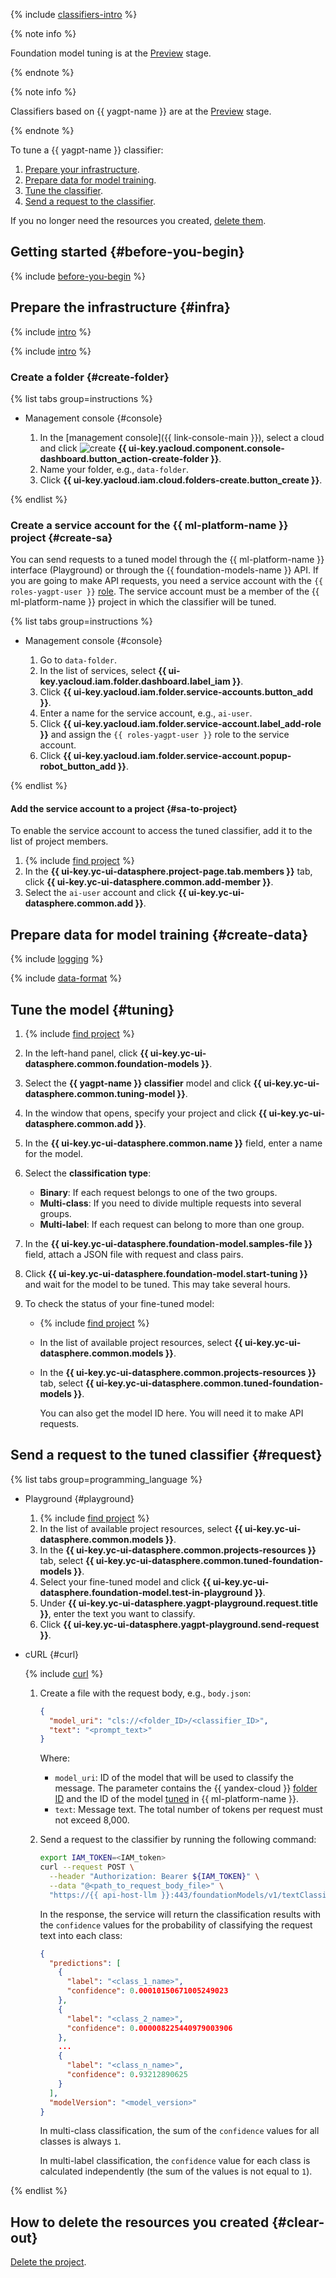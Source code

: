 {% include [classifiers-intro](../../_includes/datasphere/classifiers-tuning-intro.md) %}

{% note info %}

Foundation model tuning is at the [Preview](../../overview/concepts/launch-stages.md) stage.

{% endnote %}

{% note info %}

Classifiers based on {{ yagpt-name }} are at the [Preview](../../overview/concepts/launch-stages.md) stage.

{% endnote %}

To tune a {{ yagpt-name }} classifier:

1. [Prepare your infrastructure](#infra).
1. [Prepare data for model training](#create-data).
1. [Tune the classifier](#tuning).
1. [Send a request to the classifier](#request).

If you no longer need the resources you created, [delete them](#clear-out).

## Getting started {#before-you-begin}

{% include [before-you-begin](../../_tutorials/_tutorials_includes/before-you-begin-datasphere.md) %}

## Prepare the infrastructure {#infra}

{% include [intro](../../_includes/datasphere/infra-intro.md) %}

{% include [intro](../../_includes/datasphere/federation-disclaimer.md) %}

### Create a folder {#create-folder}

{% list tabs group=instructions %}

- Management console {#console}

   1. In the [management console]({{ link-console-main }}), select a cloud and click ![create](../../_assets/console-icons/plus.svg) **{{ ui-key.yacloud.component.console-dashboard.button_action-create-folder }}**.
   1. Name your folder, e.g., `data-folder`.
   1. Click **{{ ui-key.yacloud.iam.cloud.folders-create.button_create }}**.

{% endlist %}

### Create a service account for the {{ ml-platform-name }} project {#create-sa}

You can send requests to a tuned model through the {{ ml-platform-name }} interface (Playground) or through the {{ foundation-models-name }} API. If you are going to make API requests, you need a service account with the `{{ roles-yagpt-user }}` [role](../../iam/concepts/access-control/roles.md). The service account must be a member of the {{ ml-platform-name }} project in which the classifier will be tuned.

{% list tabs group=instructions %}

- Management console {#console}

   1. Go to `data-folder`.
   1. In the list of services, select **{{ ui-key.yacloud.iam.folder.dashboard.label_iam }}**.
   1. Click **{{ ui-key.yacloud.iam.folder.service-accounts.button_add }}**.
   1. Enter a name for the service account, e.g., `ai-user`.
   1. Click **{{ ui-key.yacloud.iam.folder.service-account.label_add-role }}** and assign the `{{ roles-yagpt-user }}` role to the service account.
   1. Click **{{ ui-key.yacloud.iam.folder.service-account.popup-robot_button_add }}**.

{% endlist %}

#### Add the service account to a project {#sa-to-project}

To enable the service account to access the tuned classifier, add it to the list of project members.

1. {% include [find project](../../_includes/datasphere/ui-find-project.md) %}
1. In the **{{ ui-key.yc-ui-datasphere.project-page.tab.members }}** tab, click **{{ ui-key.yc-ui-datasphere.common.add-member }}**.
1. Select the `ai-user` account and click **{{ ui-key.yc-ui-datasphere.common.add }}**.

## Prepare data for model training {#create-data}

{% include [logging](../../_includes/foundation-models/yandexgpt/logging-disclaimer.md) %}

{% include [data-format](../../_includes/datasphere/classifier-training.md) %}

## Tune the model {#tuning}

1. {% include [find project](../../_includes/datasphere/ui-find-project.md) %}
1. In the left-hand panel, click **{{ ui-key.yc-ui-datasphere.common.foundation-models }}**.
1. Select the **{{ yagpt-name }} classifier** model and click **{{ ui-key.yc-ui-datasphere.common.tuning-model }}**.
1. In the window that opens, specify your project and click **{{ ui-key.yc-ui-datasphere.common.add }}**.
1. In the **{{ ui-key.yc-ui-datasphere.common.name }}** field, enter a name for the model.
1. Select the **classification type**:

   * **Binary**: If each request belongs to one of the two groups.
   * **Multi-class**: If you need to divide multiple requests into several groups.
   * **Multi-label**: If each request can belong to more than one group.

1. In the **{{ ui-key.yc-ui-datasphere.foundation-model.samples-file }}** field, attach a JSON file with request and class pairs.
1. Click **{{ ui-key.yc-ui-datasphere.foundation-model.start-tuning }}** and wait for the model to be tuned. This may take several hours.
1. To check the status of your fine-tuned model:

   * {% include [find project](../../_includes/datasphere/ui-find-project.md) %}
   * In the list of available project resources, select **{{ ui-key.yc-ui-datasphere.common.models }}**.
   * In the **{{ ui-key.yc-ui-datasphere.common.projects-resources }}** tab, select **{{ ui-key.yc-ui-datasphere.common.tuned-foundation-models }}**.
  
     You can also get the model ID here. You will need it to make API requests.

## Send a request to the tuned classifier {#request}

{% list tabs group=programming_language %}

- Playground {#playground}

  1. {% include [find project](../../_includes/datasphere/ui-find-project.md) %}
  1. In the list of available project resources, select **{{ ui-key.yc-ui-datasphere.common.models }}**.
  1. In the **{{ ui-key.yc-ui-datasphere.common.projects-resources }}** tab, select **{{ ui-key.yc-ui-datasphere.common.tuned-foundation-models }}**.
  1. Select your fine-tuned model and click **{{ ui-key.yc-ui-datasphere.foundation-model.test-in-playground }}**.
  1. Under **{{ ui-key.yc-ui-datasphere.yagpt-playground.request.title }}**, enter the text you want to classify.
  1. Click **{{ ui-key.yc-ui-datasphere.yagpt-playground.send-request }}**.

- cURL {#curl}

  {% include [curl](../../_includes/curl.md) %}

  1. Create a file with the request body, e.g., `body.json`:
  
      ```json
      {
        "model_uri": "cls://<folder_ID>/<classifier_ID>",
        "text": "<prompt_text>"
      }
      ```
  
      Where:
      * `model_uri`: ID of the model that will be used to classify the message. The parameter contains the {{ yandex-cloud }} [folder ID](../../resource-manager/operations/folder/get-id.md) and the ID of the model [tuned](../../datasphere/concepts/models/foundation-models.md#classifier-training) in {{ ml-platform-name }}.
      * `text`: Message text. The total number of tokens per request must not exceed 8,000.
  
  1. Send a request to the classifier by running the following command:
  
      ```bash
      export IAM_TOKEN=<IAM_token>
      curl --request POST \
        --header "Authorization: Bearer ${IAM_TOKEN}" \
        --data "@<path_to_request_body_file>" \
        "https://{{ api-host-llm }}:443/foundationModels/v1/textClassification"
      ```
  
      In the response, the service will return the classification results with the `confidence` values for the probability of classifying the request text into each class:
  
      ```json
      {
        "predictions": [
          {
            "label": "<class_1_name>",
            "confidence": 0.00010150671005249023
          },
          {
            "label": "<class_2_name>",
            "confidence": 0.000008225440979003906
          },
          ...
          {
            "label": "<class_n_name>",
            "confidence": 0.93212890625
          }
        ],
        "modelVersion": "<model_version>"
      }
      ```
  
      In multi-class classification, the sum of the `confidence` values for all classes is always `1`.

      In multi-label classification, the `confidence` value for each class is calculated independently (the sum of the values is not equal to `1`).

{% endlist %}

## How to delete the resources you created {#clear-out}

[Delete the project](../../datasphere/operations/projects/delete).
